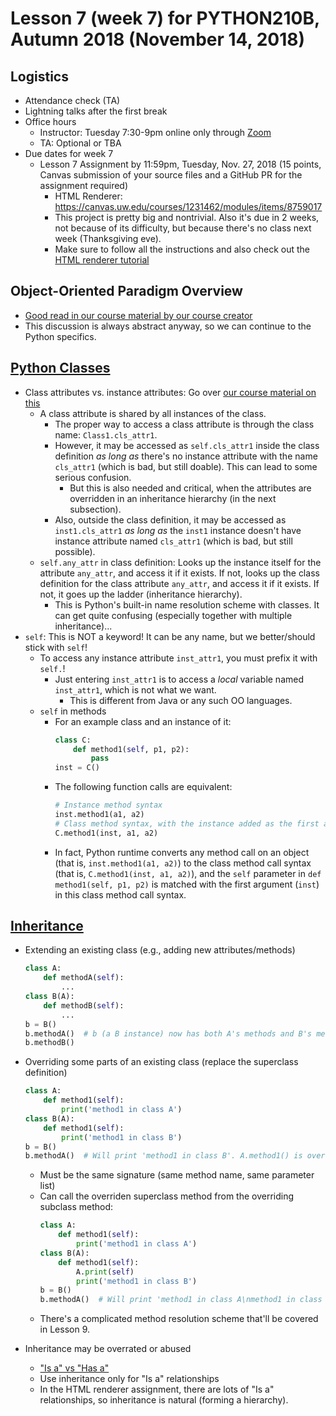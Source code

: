# Lesson 7 (week 7) for PYTHON210B, Autumn 2018 (November 14, 2018)

## Logistics

* Attendance check (TA)
* Lightning talks after the first break
* Office hours
  * Instructor: Tuesday 7:30-9pm online only through [Zoom](https://washington.zoom.us/my/python2018)
  * TA: Optional or TBA
* Due dates for week 7
  * Lesson 7 Assignment by 11:59pm, Tuesday, Nov. 27, 2018 (15 points, Canvas submission of your source files and a GitHub PR for the assignment required)
    * HTML Renderer: https://canvas.uw.edu/courses/1231462/modules/items/8759017
    * This project is pretty big and nontrivial. Also it's due in 2 weeks, not because of its difficulty, but because there's no class next week (Thanksgiving eve).
    * Make sure to follow all the instructions and also check out the [HTML renderer tutorial](https://uwpce-pythoncert.github.io/PythonCertDevel/exercises/html_renderer_tutorial.html)

## Object-Oriented Paradigm Overview

* [Good read in our course material by our course creator](https://uwpce-pythoncert.github.io/PythonCertDevel/modules/ObjectOrientationOverview.html)
* This discussion is always abstract anyway, so we can continue to the Python specifics.

## [Python Classes](https://uwpce-pythoncert.github.io/PythonCertDevel/modules/PythonClasses.html)

* Class attributes vs. instance attributes: Go over [our course material on this](https://uwpce-pythoncert.github.io/PythonCertDevel/modules/PythonClasses.html#class-attributes)
  * A class attribute is shared by all instances of the class.
    * The proper way to access a class attribute is through the class name: ``Class1.cls_attr1``.
    * However, it may be accessed as ``self.cls_attr1`` inside the class definition *as long as* there's no instance attribute with the name ``cls_attr1`` (which is bad, but still doable). This can lead to some serious confusion.
      * But this is also needed and critical, when the attributes are overridden in an inheritance hierarchy (in the next subsection).
    * Also, outside the class definition, it may be accessed as ``inst1.cls_attr1`` *as long as* the ``inst1`` instance doesn't have instance attribute named `cls_attr1` (which is bad, but still possible).
  * ``self.any_attr`` in class definition: Looks up the instance itself for the attribute ``any_attr``, and access it if it exists. If not, looks up the class definition for the class attribute ``any_attr``, and access it if it exists. If not, it goes up the ladder (inheritance hierarchy).
    * This is Python's built-in name resolution scheme with classes. It can get quite confusing (especially together with multiple inheritance)...
* ``self``: This is NOT a keyword! It can be any name, but we better/should stick with ``self``!
  * To access any instance attribute ``inst_attr1``, you must prefix it with ``self.``!
    * Just entering ``inst_attr1`` is to access a *local* variable named ``inst_attr1``, which is not what we want.
      * This is different from Java or any such OO languages.
  * ``self`` in methods
    * For an example class and an instance of it:
      ``` Python
      class C:
          def method1(self, p1, p2):
              pass
      inst = C()
      ```
    * The following function calls are equivalent:
      ``` Python
      # Instance method syntax
      inst.method1(a1, a2)
      # Class method syntax, with the instance added as the first argument
      C.method1(inst, a1, a2)
      ```
    * In fact, Python runtime converts any method call on an object (that is, ``inst.method1(a1, a2)``) to the class method call syntax (that is, ``C.method1(inst, a1, a2)``), and the ``self`` parameter in ``def method1(self, p1, p2)`` is matched with the first argument (``inst``) in this class method call syntax.

## [Inheritance](https://uwpce-pythoncert.github.io/PythonCertDevel/modules/SubclassingAndInheritance.html)

* Extending an existing class (e.g., adding new attributes/methods)
    ``` Python
    class A:
        def methodA(self):
            ...
    class B(A):
        def methodB(self):
            ...
    b = B()
    b.methodA()  # b (a B instance) now has both A's methods and B's methods)
    b.methodB()
    ```

* Overriding some parts of an existing class (replace the superclass definition)
    ``` Python
    class A:
        def method1(self):
            print('method1 in class A')
    class B(A):
        def method1(self):
            print('method1 in class B')
    b = B()
    b.methodA()  # Will print 'method1 in class B'. A.method1() is overriden (hidden) by B.method1()
    ```
  * Must be the same signature (same method name, same parameter list)
  * Can call the overriden superclass method from the overriding subclass method:
    ``` Python
    class A:
        def method1(self):
            print('method1 in class A')
    class B(A):
        def method1(self):
            A.print(self)
            print('method1 in class B')
    b = B()
    b.methodA()  # Will print 'method1 in class A\nmethod1 in class B'. A.method1() is called from B.method1()
    ```
  * There's a complicated method resolution scheme that'll be covered in Lesson 9.

* Inheritance may be overrated or abused
  * ["Is a" vs "Has a"](https://uwpce-pythoncert.github.io/PythonCertDevel/modules/SubclassingAndInheritance.html#is-a-vs-has-a)
  * Use inheritance only for "Is a" relationships
  * In the HTML renderer assignment, there are lots of "Is a" relationships, so inheritance is natural (forming a hierarchy).